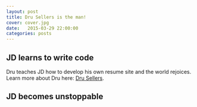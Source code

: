 ```yaml
---
layout: post
title: Dru Sellers is the man!
cover: cover.jpg
date:   2015-03-29 22:00:00
categories: posts
---
```


## JD learns to write code

Dru teaches JD how to develop his own resume site and the world rejoices. Learn more about Dru here: [Dru Sellers](http://www.drusellers.com).

## JD becomes unstoppable
